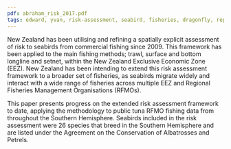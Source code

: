 ```yaml
---
pdf: abraham_risk_2017.pdf
tags: edward, yvan, risk-assessment, seabird, fisheries, dragonfly, report
---
```

New Zealand has been utilising and refining a spatially explicit assessment of
risk to seabirds from commercial fishing since 2009. This framework has been
applied to the main fishing methods; trawl, surface and bottom longline and setnet,
within the New Zealand Exclusive Economic Zone (EEZ). New Zealand has been intending to
extend this risk assessment framework to a broader set of fisheries, as seabirds migrate
widely and interact with a wide range of fisheries across multiple EEZ and Regional Fisheries Management
Organisations (RFMOs).

This paper presents progress on the extended risk assessment framework to date,
applying the methodology to public tuna RFMO fishing data from throughout the Southern
Hemisphere. Seabirds included in the risk assessment were 26 species that breed
in the Southern Hemisphere and are listed under the Agreement on the Conservation of
Albatrosses and Petrels.
